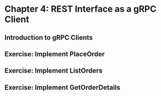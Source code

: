 # Chapter 4: REST Interface as a gRPC Client

## Introduction to gRPC Clients

## Exercise: Implement PlaceOrder

## Exercise: Implement ListOrders

## Exercise: Implement GetOrderDetails